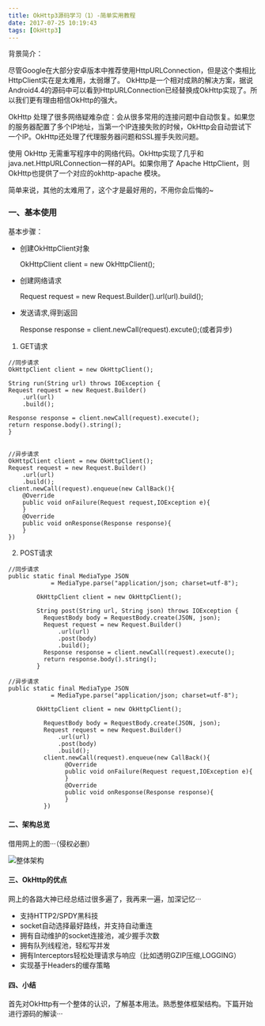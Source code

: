 ```yaml
---
title: OkHttp3源码学习（1）-简单实用教程
date: 2017-07-25 10:19:43
tags: [OkHttp3]
---
```


背景简介：

尽管Google在大部分安卓版本中推荐使用HttpURLConnection，但是这个类相比HttpClient实在是太难用，太弱爆了。
OkHttp是一个相对成熟的解决方案，据说Android4.4的源码中可以看到HttpURLConnection已经替换成OkHttp实现了。所以我们更有理由相信OkHttp的强大。

OkHttp 处理了很多网络疑难杂症：会从很多常用的连接问题中自动恢复。如果您的服务器配置了多个IP地址，当第一个IP连接失败的时候，OkHttp会自动尝试下一个IP。OkHttp还处理了代理服务器问题和SSL握手失败问题。

使用 OkHttp 无需重写程序中的网络代码。OkHttp实现了几乎和java.net.HttpURLConnection一样的API。如果你用了 Apache HttpClient，则OkHttp也提供了一个对应的okhttp-apache 模块。

简单来说，其他的太难用了，这个才是最好用的，不用你会后悔的~



### 一、基本使用

基本步骤：

* 创建OkHttpClient对象
 
  OkHttpClient client = new OkHttpClient();
	
* 创建网络请求

  Request request = new Request.Builder().url(url).build();
  
* 发送请求,得到返回

  Response response = client.newCall(request).excute();(或者异步)
	
	


1. GET请求


```
//同步请求
OkHttpClient client = new OkHttpClient();
	
String run(String url) throws IOException {
Request request = new Request.Builder()
	.url(url)
	.build();
	
Response response = client.newCall(request).execute();
return response.body().string();
}
	
```
		
```
//异步请求
OkHttpClient client = new OkHttpClient();
Request request = new Request.Builder()
	.url(url)
	.build();
client.newCall(request).enqueue(new CallBack(){
	@Override
	public void onFailure(Request request,IOException e){
	}
	@Override
	public void onResponse(Response response){
	}
})
```
			
2. POST请求

	
```
//同步请求
public static final MediaType JSON
		    = MediaType.parse("application/json; charset=utf-8");
		
		OkHttpClient client = new OkHttpClient();
		
		String post(String url, String json) throws IOException {
		  RequestBody body = RequestBody.create(JSON, json);
		  Request request = new Request.Builder()
		      .url(url)
		      .post(body)
		      .build();
		  Response response = client.newCall(request).execute();
		  return response.body().string();
		}
```	
				
```
//异步请求
public static final MediaType JSON
		    = MediaType.parse("application/json; charset=utf-8");
		
		OkHttpClient client = new OkHttpClient();
		
		  RequestBody body = RequestBody.create(JSON, json);
		  Request request = new Request.Builder()
		      .url(url)
		      .post(body)
		      .build();
		  client.newCall(request).enqueue(new CallBack(){
		  		@Override
				public void onFailure(Request request,IOException e){
				}
				@Override
				public void onResponse(Response response){
				}
		  })
```
			  
			  
			  
#### 二、架构总览
借用网上的图···（侵权必删）

![整体架构](https://github.com/GitHublsh/BlogPic/raw/master/okhttp%E6%95%B4%E4%BD%93%E6%9E%B6%E6%9E%84.jpg)

#### 三、OkHttp的优点

网上的各路大神已经总结过很多遍了，我再来一遍，加深记忆···

* 支持HTTP2/SPDY黑科技
* socket自动选择最好路线，并支持自动重连
* 拥有自动维护的socket连接池，减少握手次数
* 拥有队列线程池，轻松写并发
* 拥有Interceptors轻松处理请求与响应（比如透明GZIP压缩,LOGGING）
* 实现基于Headers的缓存策略


#### 四、小结

首先对OkHttp有一个整体的认识，了解基本用法。熟悉整体框架结构。下篇开始进行源码的解读···



		
	   
	   